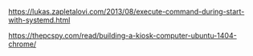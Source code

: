 https://lukas.zapletalovi.com/2013/08/execute-command-during-start-with-systemd.html

https://thepcspy.com/read/building-a-kiosk-computer-ubuntu-1404-chrome/
